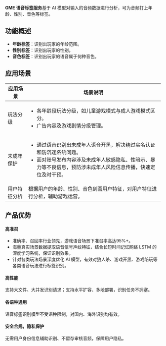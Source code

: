 **GME 语音标签服务**基于 AI 模型对输入的音频数据进行分析，可为音频打上年龄、性别、音色等标签。
 

## 功能概述
- **年龄标签**：识别出玩家的年龄范围。
- **性别标签**：识别出玩家的性别。
- **音色标签**：识别出玩家的语音属于何种音色。


## 应用场景

| 应用场景 | 场景说明 | 
|---------|---------|
| 玩法分级 | <ul><li>各年龄段玩法分级，如儿童游戏模式与成人游戏模式区分。</li><li>广告内容及游戏剧情分级管理。</li> </ul> |
| 未成年保护 | <ul><li>通过语音识别出未成年人语音开黑，解决绕过实名认证和防沉迷系统问题。</li><li>面对账号发布内容涉及未成年人敏感隐私、性暗示、暴力等不良信息，预防涉未成年人风险信息传播，快速定位及时干预。</li> </ul> |
| 用户特征分析 | 根据用户的年龄、性别、音色刻画用户特征，对用户特征进行分析，辅助游戏运营。|


## 产品优势
#### 高准召
- 准确率、召回率行业领先，游戏语音场景下准召率高达95%+。
- 海量真实场景数据提取语音信号声纹特征，结合长短时间记忆网络 LSTM 的深度学习系统，保证识别效果。
- 针对各类玩法场景深度优化 AI 模型，有效对狼人杀、游戏开黑、游戏陪玩等各类语音玩法进行标签识别。

#### 高性能
支持大文件、大并发识别请求；支持水平扩容、多地部署，识别任务不拥塞。

#### 各语种通用
语音标签识别模型不受语种限制，对国内、海外识别均有效。

#### 安全合规，隐私保护
无需用户身份信息辅助识别、不留存审核音频，保障用户隐私。


